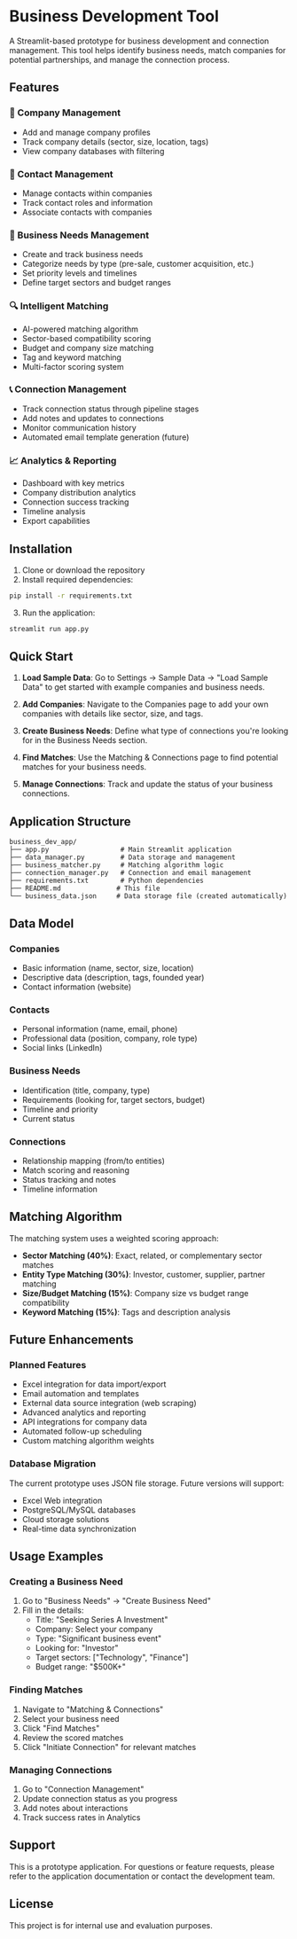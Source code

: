 # Business Development Tool

A Streamlit-based prototype for business development and connection management. This tool helps identify business needs, match companies for potential partnerships, and manage the connection process.

## Features

### 🏢 Company Management
- Add and manage company profiles
- Track company details (sector, size, location, tags)
- View company databases with filtering

### 👥 Contact Management
- Manage contacts within companies
- Track contact roles and information
- Associate contacts with companies

### 🎯 Business Needs Management
- Create and track business needs
- Categorize needs by type (pre-sale, customer acquisition, etc.)
- Set priority levels and timelines
- Define target sectors and budget ranges

### 🔍 Intelligent Matching
- AI-powered matching algorithm
- Sector-based compatibility scoring
- Budget and company size matching
- Tag and keyword matching
- Multi-factor scoring system

### 📞 Connection Management
- Track connection status through pipeline stages
- Add notes and updates to connections
- Monitor communication history
- Automated email template generation (future)

### 📈 Analytics & Reporting
- Dashboard with key metrics
- Company distribution analytics
- Connection success tracking
- Timeline analysis
- Export capabilities

## Installation

1. Clone or download the repository
2. Install required dependencies:
```bash
pip install -r requirements.txt
```

3. Run the application:
```bash
streamlit run app.py
```

## Quick Start

1. **Load Sample Data**: Go to Settings → Sample Data → "Load Sample Data" to get started with example companies and business needs.

2. **Add Companies**: Navigate to the Companies page to add your own companies with details like sector, size, and tags.

3. **Create Business Needs**: Define what type of connections you're looking for in the Business Needs section.

4. **Find Matches**: Use the Matching & Connections page to find potential matches for your business needs.

5. **Manage Connections**: Track and update the status of your business connections.

## Application Structure

```
business_dev_app/
├── app.py                  # Main Streamlit application
├── data_manager.py         # Data storage and management
├── business_matcher.py     # Matching algorithm logic
├── connection_manager.py   # Connection and email management
├── requirements.txt        # Python dependencies
├── README.md              # This file
└── business_data.json     # Data storage file (created automatically)
```

## Data Model

### Companies
- Basic information (name, sector, size, location)
- Descriptive data (description, tags, founded year)
- Contact information (website)

### Contacts
- Personal information (name, email, phone)
- Professional data (position, company, role type)
- Social links (LinkedIn)

### Business Needs
- Identification (title, company, type)
- Requirements (looking for, target sectors, budget)
- Timeline and priority
- Current status

### Connections
- Relationship mapping (from/to entities)
- Match scoring and reasoning
- Status tracking and notes
- Timeline information

## Matching Algorithm

The matching system uses a weighted scoring approach:

- **Sector Matching (40%)**: Exact, related, or complementary sector matches
- **Entity Type Matching (30%)**: Investor, customer, supplier, partner matching
- **Size/Budget Matching (15%)**: Company size vs budget range compatibility
- **Keyword Matching (15%)**: Tags and description analysis

## Future Enhancements

### Planned Features
- Excel integration for data import/export
- Email automation and templates
- External data source integration (web scraping)
- Advanced analytics and reporting
- API integrations for company data
- Automated follow-up scheduling
- Custom matching algorithm weights

### Database Migration
The current prototype uses JSON file storage. Future versions will support:
- Excel Web integration
- PostgreSQL/MySQL databases
- Cloud storage solutions
- Real-time data synchronization

## Usage Examples

### Creating a Business Need
1. Go to "Business Needs" → "Create Business Need"
2. Fill in the details:
   - Title: "Seeking Series A Investment"
   - Company: Select your company
   - Type: "Significant business event"
   - Looking for: "Investor"
   - Target sectors: ["Technology", "Finance"]
   - Budget range: "$500K+"

### Finding Matches
1. Navigate to "Matching & Connections"
2. Select your business need
3. Click "Find Matches"
4. Review the scored matches
5. Click "Initiate Connection" for relevant matches

### Managing Connections
1. Go to "Connection Management"
2. Update connection status as you progress
3. Add notes about interactions
4. Track success rates in Analytics

## Support

This is a prototype application. For questions or feature requests, please refer to the application documentation or contact the development team.

## License

This project is for internal use and evaluation purposes. 